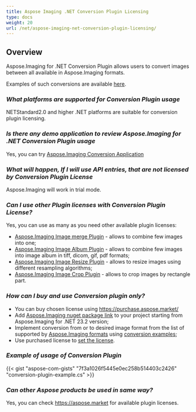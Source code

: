 ```yaml
---
title: Aspose Imaging .NET Conversion Plugin Licensing
type: docs
weight: 20
url: /net/aspose-imaging-net-conversion-plugin-licensing/
---
```


## **Overview**

Aspose.Imaging for .NET Conversion Plugin allows users to convert images between all available in Aspose.Imaging formats. 

Examples of such conversions are available [here](https://products.aspose.com/imaging/net/conversion/).

### ***What platforms are supported for Conversion Plugin usage***
NETStandard2.0 and higher .NET platforms are suitable for conversion plugin licensing.

### ***Is there any demo application to review Aspose.Imaging for .NET Conversion Plugin usage***
Yes, you can try [Aspose.Imaging Conversion Application](https://products.aspose.app/imaging/conversion)

### ***What will happen, If I will use API entries, that are not licensed by Conversion Plugin License***
Aspose.Imaging will work in trial mode.

### ***Can I use other Plugin licenses with Conversion Plugin License?***

Yes, you can use as many as you need other available plugin licenses:
- [Aspose.Imaging Image merge Plugin](/imaging/net/aspose-imaging-net-image-merge-plugin-licensing) - allows to combine few images into one;
- [Aspose.Imaging Image Album Plugin](/imaging/net/aspose-imaging-net-image-album-plugin-licensing) - allows to combine few images into image album in tiff, dicom, gif, pdf formats;
- [Aspose.Imaging Image Resize Plugin](/imaging/net/aspose-imaging-net-image-resize-plugin-licensing) - allows to resize images using different resampling algorithms;
- [Aspose.Imaging Image Crop Plugin](/imaging/net/aspose-imaging-net-image-crop-plugin-licensing) - allows to crop images by rectangle part.

### ***How can I buy and use Conversion plugin only?***

- You can buy chosen license using https://purchase.aspose.market/
- Add [Aspose.Imaging nuget package link](https://www.nuget.org/packages/Aspose.Imaging) to your project starting from Aspose.Imaging for .NET 23.2 version;
- Implement conversion from or to desired image format from the list of supported by [Aspose.Imaging formats](/imaging/net/supported-file-formats/) using [conversion examples](https://products.aspose.com/imaging/net/conversion/);
- Use purchased license to [set the license](https://docs.aspose.com/imaging/net/licensing/).

### ***Example of usage of Conversion Plugin***
{{< gist "aspose-com-gists" "7f3a1026f5445e0ec258b514403c2426" "conversion-plugin-example.cs" >}}

### ***Can other Aspose products be used in same way?***

Yes, you can check https://aspose.market for available plugin licenses.
